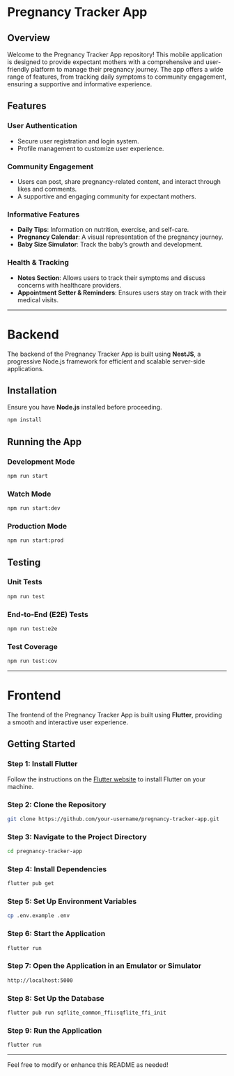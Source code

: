 # Pregnancy Tracker App

## Overview
Welcome to the Pregnancy Tracker App repository! This mobile application is designed to provide expectant mothers with a comprehensive and user-friendly platform to manage their pregnancy journey. The app offers a wide range of features, from tracking daily symptoms to community engagement, ensuring a supportive and informative experience.

## Features
### User Authentication
- Secure user registration and login system.
- Profile management to customize user experience.

### Community Engagement
- Users can post, share pregnancy-related content, and interact through likes and comments.
- A supportive and engaging community for expectant mothers.

### Informative Features
- **Daily Tips**: Information on nutrition, exercise, and self-care.
- **Pregnancy Calendar**: A visual representation of the pregnancy journey.
- **Baby Size Simulator**: Track the baby’s growth and development.

### Health & Tracking
- **Notes Section**: Allows users to track their symptoms and discuss concerns with healthcare providers.
- **Appointment Setter & Reminders**: Ensures users stay on track with their medical visits.

---

# Backend
The backend of the Pregnancy Tracker App is built using **NestJS**, a progressive Node.js framework for efficient and scalable server-side applications.

## Installation
Ensure you have **Node.js** installed before proceeding.

```bash
npm install
```

## Running the App
### Development Mode
```bash
npm run start
```
### Watch Mode
```bash
npm run start:dev
```
### Production Mode
```bash
npm run start:prod
```

## Testing
### Unit Tests
```bash
npm run test
```
### End-to-End (E2E) Tests
```bash
npm run test:e2e
```
### Test Coverage
```bash
npm run test:cov
```

---

# Frontend
The frontend of the Pregnancy Tracker App is built using **Flutter**, providing a smooth and interactive user experience.

## Getting Started
### Step 1: Install Flutter
Follow the instructions on the [Flutter website](https://flutter.dev/docs/get-started/install) to install Flutter on your machine.

### Step 2: Clone the Repository
```bash
git clone https://github.com/your-username/pregnancy-tracker-app.git
```

### Step 3: Navigate to the Project Directory
```bash
cd pregnancy-tracker-app
```

### Step 4: Install Dependencies
```bash
flutter pub get
```

### Step 5: Set Up Environment Variables
```bash
cp .env.example .env
```

### Step 6: Start the Application
```bash
flutter run
```

### Step 7: Open the Application in an Emulator or Simulator
```bash
http://localhost:5000
```

### Step 8: Set Up the Database
```bash
flutter pub run sqflite_common_ffi:sqflite_ffi_init
```

### Step 9: Run the Application
```bash
flutter run
```




---

Feel free to modify or enhance this README as needed!

